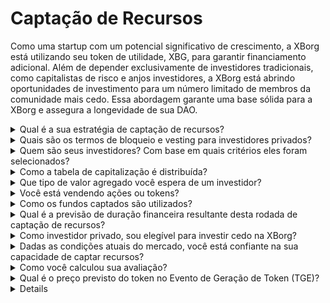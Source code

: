 # Captação de Recursos

Como uma startup com um potencial significativo de crescimento, a XBorg está utilizando seu token de utilidade, XBG, para garantir financiamento adicional. Além de depender exclusivamente de investidores tradicionais, como capitalistas de risco e anjos investidores, a XBorg está abrindo oportunidades de investimento para um número limitado de membros da comunidade mais cedo. Essa abordagem garante uma base sólida para a XBorg e assegura a longevidade de sua DAO.

<details>

<summary>Qual é a sua estratégia de captação de recursos?</summary>

Nosso objetivo ao captar capital é facilitar o crescimento e cobrir as despesas mensais da equipe. Estamos atentos para não captar recursos em excesso e, em vez disso, priorizamos o valor em detrimento da quantidade de capital. Atualmente, a XBorg tem uma posição financeira robusta, com uma reserva para 20 meses, e, portanto, não há uma necessidade urgente de levantar fundos adicionais.

#### Rodada Estratégica

* Data: Verão de 2022
* Montante captado: $1 milhão
* Avaliação: $25 milhões

#### Rodada Seed

* Data: Abril-Setembro de 2023
* Montante: $5 milhões
* Avaliação: $45-55 milhões

À medida que nos preparamos para lançar nosso token, nosso plano atual não inclui a realização de novas rodadas de captação de recursos. No entanto, permanecemos abertos a ajustar nossa estratégia com base na tração que observamos com o protocolo e em quaisquer necessidades potenciais de contratações adicionais. Em última análise, decidiremos com base no que é melhor para o crescimento e sucesso de longo prazo da XBorg.

</details>

<details>

<summary>Quais são os termos de bloqueio e vesting para investidores privados?</summary>

Os investidores privados terão 10% de seus tokens desbloqueados no Evento de Geração de Token (TGE), seguido por um período de bloqueio de 3 meses. Após o período de bloqueio, os tokens restantes serão distribuídos ao longo de 18 meses.

É importante lembrar que nossa abordagem pode estar sujeita a mudanças com base nos requisitos específicos das exchanges com as quais nos envolvemos. Não é incomum que exchanges de primeiro nível tenham uma palavra a dizer na tokenomics e no cronograma de vesting/bloqueio de um determinado token, e podemos precisar ajustar nossa estratégia para atender aos seus padrões.

</details>

<details>

<summary>Quem são seus investidores? Com base em quais critérios eles foram selecionados?</summary>

Fomos meticulosos na seleção de nossos investidores para a rodada inicial de financiamento, priorizando aqueles que trazem mais do que apenas capital financeiro, mas também agregam valor à XBorg de outras maneiras significativas. Nossos investidores vêm de uma variedade de origens, incluindo:

* Aave e Lens Protocol: Profissionais dessas empresas trazem profundo conhecimento em tecnologia blockchain e criptomoedas.
* Yield Guild Games: Experiência em economias virtuais e jogos blockchain.
* ESL/Face it, Faze, G2: Estes representam alguns dos maiores nomes na indústria de esports, oferecendo insights e redes no mundo dos jogos competitivos.
* Ethereum France, Consensys: Estes contribuidores têm amplo conhecimento de Ethereum e desenvolvimento blockchain.
* French Esports: Traz um forte entendimento do cenário de esports na França.
* Savvy Games: Especialistas em desenvolvimento de jogos e estratégia.

</details>

<details>

<summary>Como a tabela de capitalização é distribuída?</summary>

Para a rodada estratégica, implementamos um limite de $50.000 por bilhete de investimento para garantir uma distribuição justa na tabela de capitalização.

</details>

<details>

<summary>Que tipo de valor agregado você espera de um investidor?</summary>

Um investidor pode agregar valor significativo à XBorg trazendo orientação estratégica, mentoria e suporte financeiro além do investimento inicial. Investidores podem oferecer insights sobre o cenário competitivo, tendências da indústria e oportunidades de crescimento potenciais que podem não ser imediatamente aparentes para a equipe da XBorg. Eles também podem fornecer acesso às suas redes e recursos, incluindo apresentações a parceiros potenciais, conselheiros e clientes. Isso pode ajudar a XBorg a construir sua base de usuários, estabelecer parcerias e expandir seu alcance no mercado.

Além do suporte financeiro, os investidores também podem trazer credibilidade e validação para a XBorg, o que pode ser crítico em uma indústria competitiva e em rápida evolução. Isso pode ajudar a XBorg a se destacar entre seus pares, atrair investimentos adicionais e construir uma forte reputação de marca.

No geral, os investidores podem oferecer uma riqueza de conhecimento, experiência e recursos para ajudar a XBorg a ter sucesso a longo prazo. Eles podem fornecer valor além do capital e ajudar a XBorg a navegar pelos desafios de uma indústria dinâmica e em constante evolução.

</details>

<details>

<summary>Você está vendendo ações ou tokens?</summary>

Até o momento, a XBorg vendeu apenas tokens, sem oferecer ações para venda. Atualmente, os únicos acionistas da empresa são a SwissBorg e o fundador da XBorg. Essa abordagem foi escolhida deliberadamente para garantir um foco simplificado na acumulação de valor para a empresa sem diluir a atenção ou recursos distribuindo ações.

</details>

<details>

<summary>Como os fundos captados são utilizados?</summary>

Estamos captando uma rodada seed de $5 milhões. Os fundos captados serão alocados da seguinte forma e serão gastos ao longo de três anos.

* Desenvolvimentos técnicos: 60% ($3'000'000) dos fundos serão alocados para desenvolvimentos técnicos e custos de infraestrutura. Isso representa o custo de 10 engenheiros em tempo integral por três anos com um salário médio de mercado de $7'000 por mês.
* Marketing: 20% ($1'000'000) do fundo será alocado para despesas de marketing, campanhas com influenciadores, relações públicas, oportunidades de patrocínio e eventos.
* Liquidez e listagem em exchanges: 10% ($500'000) do fundo será alocado para pagamentos de listagem em exchanges e provisão de liquidez.
* Custos operacionais: 10% ($500'000) dos fundos serão alocados para aluguel de escritório, taxas legais e assinaturas de software.
* O tesouro atual cobre os custos de RH não técnicos.

</details>

<details>

<summary>Qual é a previsão de duração financeira resultante desta rodada de captação de recursos?</summary>

Os fundos captados nesta rodada devem fornecer à XBorg uma duração financeira de aproximadamente três anos. Isso significa que antecipamos que os recursos obtidos sustentarão nossas operações e estratégias de crescimento por esse período.

</details>

<details>

<summary>Como investidor privado, sou elegível para investir cedo na XBorg?</summary>

A XBorg estende oportunidades de investimento antecipado principalmente para investidores estratégicos com vasta experiência em jogos, esports e/ou indústria do entretenimento. Além da captação comunitária, se você não atender a essas qualificações, o investimento antecipado pode não ser possível. No entanto, uma vez que cheguemos à fase de rodada pública, ela estará aberta a todos os investidores interessados, independentemente de seu histórico ou experiência.

</details>

<details>

<summary>Dadas as condições atuais do mercado, você está confiante na sua capacidade de captar recursos?</summary>

Até o momento, a XBorg gerou interesse significativo de capitalistas de risco e anjos investidores, resultando em aproximadamente $1,5 milhão em financiamento potencial para a rodada seed. Nossa equipe reconhece que nossa capacidade de atrair investidores depende de demonstrar progresso na execução de nosso roteiro e ganhar tração no mercado. Embora permaneçamos comprometidos em garantir financiamento, nossa abordagem prioriza atrair investidores de alta qualidade em vez de acumular um grande investimento.

</details>

<details>

<summary>Como você calculou sua avaliação?</summary>

Nossa avaliação é baseada em comparáveis. A lista de projetos comparáveis pode ser encontrada [aqui](https://docs.google.com/spreadsheets/d/11sEz9B5ruauiKs3jPzSYJAc9VVpLu7QKnZHOLvxK_ws/edit?usp=sharing).

Neste estágio de desenvolvimento da nossa empresa, utilizar métodos tradicionais de avaliação baseados em múltiplos de ganhos, fluxos de caixa descontados, valor contábil ou valor de liquidação não forneceria uma imagem abrangente ou precisa da avaliação da XBorg. Como uma startup nascente operando no campo altamente dinâmico e em rápida evolução do GameFi e SocialFi, nosso valor é amplamente determinado por fatores mais intangíveis, como nossa tecnologia, expertise da equipe e potencial de mercado. Portanto, nossa equipe está adotando uma abordagem mais holística para avaliação que incorpora várias métricas e considera as características únicas de nossa indústria e empresa.

Como parte de nosso processo de due diligence, nossa equipe analisou projetos comparáveis dentro dos espaços GameFi e SocialFi, levando em conta o valor de negociação atual de tokens semelhantes e os resultados das últimas rodadas de investimento. Embora esses fatores tenham desempenhado um papel na determinação de nossa estratégia geral, também reconhecemos que outras variáveis, como a tração atual no mercado, podem influenciar o apetite dos investidores. Em última análise, determinamos que uma avaliação de $45 milhões representava o melhor equilíbrio entre atrair investidores de alta qualidade e gerar interesse geral de investimento suficiente.

</details>

<details>

<summary>Qual é o preço previsto do token no Evento de Geração de Token (TGE)?</summary>

A captação de recursos pública está programada para ser facilitada por meio de um Balancer Liquidity Bootstrapping Pool, com o preço inicial dos tokens estabelecido em $0,5. O pool começará com uma proporção de peso de 96:4 e gradualmente se equilibrará para uma proporção de 50:50 ao longo de um período de 72 horas. No entanto, é importante notar que essa estrutura inicial de preços e ponderação pode estar sujeita a mudanças, de acordo com as condições e requisitos específicos de quaisquer futuras exchanges com as quais a XBorg colaborar.

</details>

<details>



<details>
<summary>Qual protocolo é utilizado para o Pool de Bootstrapping de Liquidez durante a Oferta Inicial de Tokens (ITO)?</summary>

O Pool de Bootstrapping de Liquidez para a nossa Oferta Inicial de Tokens utiliza o protocolo Balancer.

</details>

<details>

<summary>Qual mecanismo o XBorg utiliza para determinar o preço inicial e a avaliação, dado que o Pool de Bootstrapping de Liquidez (LBP) influencia significativamente o sentimento e o movimento futuro do preço?</summary>

O Pool de Bootstrapping de Liquidez (LBP) atua como o principal mecanismo que facilita um processo suave de descoberta de preço para o token. Ele possibilita uma avaliação de mercado justa e eficiente, proporcionando um equilíbrio natural e dinâmico entre oferta e demanda. Você pode aprender mais sobre LBPs [aqui](https://docs.balancer.fi/concepts/pools/liquidity-bootstrapping.html#mental-model).

</details>

<details>

<summary>O que posso esperar em termos de retorno sobre o investimento?</summary>

Embora se espere que os tokens XBG sejam oferecidos a um preço mais alto após a rodada seed, é crucial entender que os investimentos inerentemente vêm com riscos, e não podemos fornecer uma garantia de retorno positivo sobre o investimento. Como qualquer investimento, o desempenho dos tokens XBG está sujeito às condições de mercado e outros fatores que podem influenciar o seu valor.

</details>

&#x20;